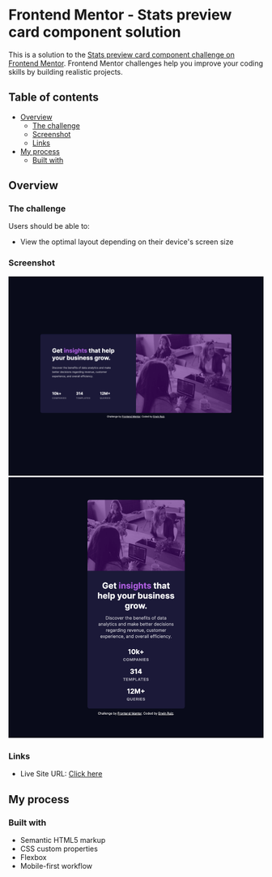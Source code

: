 # Frontend Mentor - Stats preview card component solution

This is a solution to the [Stats preview card component challenge on Frontend Mentor](https://www.frontendmentor.io/challenges/stats-preview-card-component-8JqbgoU62). Frontend Mentor challenges help you improve your coding skills by building realistic projects. 

## Table of contents

- [Overview](#overview)
  - [The challenge](#the-challenge)
  - [Screenshot](#screenshot)
  - [Links](#links)
- [My process](#my-process)
  - [Built with](#built-with)


## Overview

### The challenge

Users should be able to:

- View the optimal layout depending on their device's screen size

### Screenshot

![](./screenshots/desktop-design.png)
![](./screenshots/mobile-design.png)


### Links

- Live Site URL: [Click here](https://erwinruiz.github.io/stats-preview-card-component/)

## My process

### Built with

- Semantic HTML5 markup
- CSS custom properties
- Flexbox
- Mobile-first workflow






